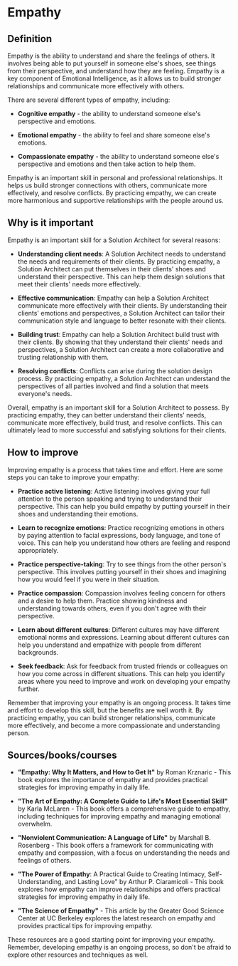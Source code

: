 # Empathy

## Definition

Empathy is the ability to understand and share the feelings of others. It involves being able to put yourself in someone else's shoes, see things from their perspective, and understand how they are feeling. Empathy is a key component of Emotional Intelligence, as it allows us to build stronger relationships and communicate more effectively with others.

There are several different types of empathy, including:

- **Cognitive empathy** - the ability to understand someone else's perspective and emotions.

- **Emotional empathy** - the ability to feel and share someone else's emotions.

- **Compassionate empathy** - the ability to understand someone else's perspective and emotions and then take action to help them.

Empathy is an important skill in personal and professional relationships. It helps us build stronger connections with others, communicate more effectively, and resolve conflicts. By practicing empathy, we can create more harmonious and supportive relationships with the people around us.

## Why is it important

Empathy is an important skill for a Solution Architect for several reasons:

- **Understanding client needs**: A Solution Architect needs to understand the needs and requirements of their clients. By practicing empathy, a Solution Architect can put themselves in their clients' shoes and understand their perspective. This can help them design solutions that meet their clients' needs more effectively.

- **Effective communication**: Empathy can help a Solution Architect communicate more effectively with their clients. By understanding their clients' emotions and perspectives, a Solution Architect can tailor their communication style and language to better resonate with their clients.

- **Building trust**: Empathy can help a Solution Architect build trust with their clients. By showing that they understand their clients' needs and perspectives, a Solution Architect can create a more collaborative and trusting relationship with them.

- **Resolving conflicts**: Conflicts can arise during the solution design process. By practicing empathy, a Solution Architect can understand the perspectives of all parties involved and find a solution that meets everyone's needs.

Overall, empathy is an important skill for a Solution Architect to possess. By practicing empathy, they can better understand their clients' needs, communicate more effectively, build trust, and resolve conflicts. This can ultimately lead to more successful and satisfying solutions for their clients.

## How to improve

Improving empathy is a process that takes time and effort. Here are some steps you can take to improve your empathy:

- **Practice active listening**: Active listening involves giving your full attention to the person speaking and trying to understand their perspective. This can help you build empathy by putting yourself in their shoes and understanding their emotions.

- **Learn to recognize emotions**: Practice recognizing emotions in others by paying attention to facial expressions, body language, and tone of voice. This can help you understand how others are feeling and respond appropriately.

- **Practice perspective-taking**: Try to see things from the other person's perspective. This involves putting yourself in their shoes and imagining how you would feel if you were in their situation.

- **Practice compassion**: Compassion involves feeling concern for others and a desire to help them. Practice showing kindness and understanding towards others, even if you don't agree with their perspective.

- **Learn about different cultures**: Different cultures may have different emotional norms and expressions. Learning about different cultures can help you understand and empathize with people from different backgrounds.

- **Seek feedback**: Ask for feedback from trusted friends or colleagues on how you come across in different situations. This can help you identify areas where you need to improve and work on developing your empathy further.

Remember that improving your empathy is an ongoing process. It takes time and effort to develop this skill, but the benefits are well worth it. By practicing empathy, you can build stronger relationships, communicate more effectively, and become a more compassionate and understanding person.

## Sources/books/courses

- **"Empathy: Why It Matters, and How to Get It"** by Roman Krznaric - This book explores the importance of empathy and provides practical strategies for improving empathy in daily life.

- **"The Art of Empathy: A Complete Guide to Life's Most Essential Skill"** by Karla McLaren - This book offers a comprehensive guide to empathy, including techniques for improving empathy and managing emotional overwhelm.

- **"Nonviolent Communication: A Language of Life"** by Marshall B. Rosenberg - This book offers a framework for communicating with empathy and compassion, with a focus on understanding the needs and feelings of others.

- **"The Power of Empathy**: A Practical Guide to Creating Intimacy, Self-Understanding, and Lasting Love" by Arthur P. Ciaramicoli - This book explores how empathy can improve relationships and offers practical strategies for improving empathy in daily life.

- **"The Science of Empathy"** - This article by the Greater Good Science Center at UC Berkeley explores the latest research on empathy and provides practical tips for improving empathy.

These resources are a good starting point for improving your empathy. Remember, developing empathy is an ongoing process, so don't be afraid to explore other resources and techniques as well.
